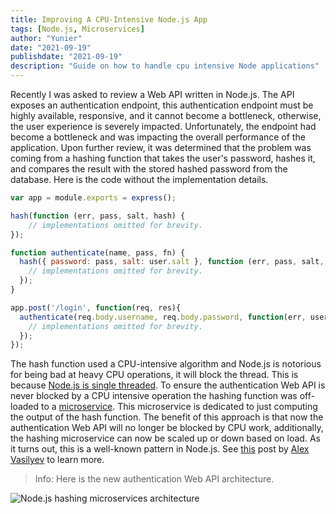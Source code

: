 ```yaml
---
title: Improving A CPU-Intensive Node.js App
tags: [Node.js, Microservices]
author: "Yunier"
date: "2021-09-19"
publishdate: "2021-09-19"
description: "Guide on how to handle cpu intensive Node applications"
---
```


Recently I was asked to review a Web API written in Node.js. The API exposes an authentication endpoint, this authentication endpoint must be highly available, responsive, and it cannot become a bottleneck, otherwise, the user experience is severely impacted. Unfortunately, the endpoint had become a bottleneck and was impacting the overall performance of the application. Upon further review, it was determined that the problem was coming from a hashing function that takes the user's password, hashes it, and compares the result with the stored hashed password from the database. Here is the code without the implementation details.

```javascript
var app = module.exports = express();

hash(function (err, pass, salt, hash) {
    // implementations omitted for brevity.
});

function authenticate(name, pass, fn) {
  hash({ password: pass, salt: user.salt }, function (err, pass, salt, hash) {
    // implementations omitted for brevity.
  });
}

app.post('/login', function(req, res){
  authenticate(req.body.username, req.body.password, function(err, user){
    // implementations omitted for brevity.
  });
});
```

The hash function used a CPU-intensive algorithm and Node.js is notorious for being bad at heavy CPU operations, it will block the thread. This is because [Node.js is single threaded](https://www.youtube.com/watch?v=ztspvPYybIY). To ensure the authentication Web API is never blocked by a CPU intensive operation the hashing function was off-loaded to a [microservice](https://microservices.io/). This microservice is dedicated to just computing the output of the hash function. The benefit of this approach is that now the authentication Web API will no longer be blocked by CPU work, additionally, the hashing microservice can now be scaled up or down based on load. As it turns out, this is a well-known pattern in Node.js. See [this](https://medium.com/geekculture/dealing-with-node-js-high-cpu-in-production-71c432d8bece) post by [Alex Vasilyev](https://luckylibora.medium.com/) to learn more.

> Info: Here is the new authentication Web API architecture.

![Node.js hashing microservices architecture](/post/2021/improving-a-cpu-intensive-node-app/NodeMicroservices.png)